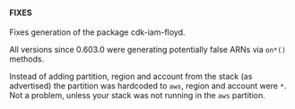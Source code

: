#### FIXES

Fixes generation of the package cdk-iam-floyd.

All versions since 0.603.0 were generating potentially false ARNs via `on*()` methods.

Instead of adding partition, region and account from the stack (as advertised) the partition was hardcoded to `aws`, region and account were `*`. Not a problem, unless your stack was not running in the `aws` partition.

